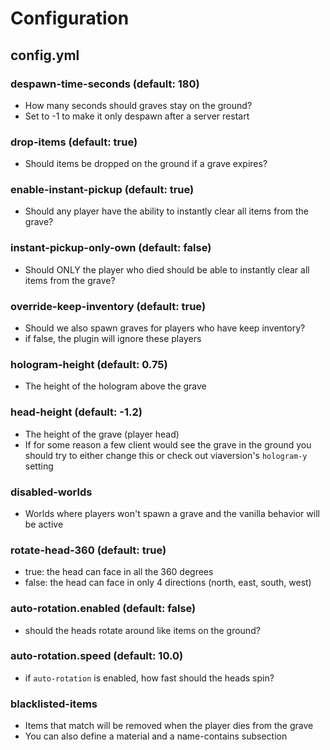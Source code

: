 # Configuration

## config.yml

### despawn-time-seconds (default: 180)

* How many seconds should graves stay on the ground?
* Set to -1 to make it only despawn after a server restart

### drop-items (default: true)

* Should items be dropped on the ground if a grave expires?

### enable-instant-pickup (default: true)

* Should any player have the ability to instantly clear all items from the grave?

### instant-pickup-only-own (default: false)

* Should ONLY the player who died should be able to instantly clear all items from the grave?

### override-keep-inventory (default: true)

* Should we also spawn graves for players who have keep inventory?
* if false, the plugin will ignore these players

### hologram-height (default: 0.75)

* The height of the hologram above the grave

### head-height (default: -1.2)

* The height of the grave (player head)
* If for some reason a few client would see the grave in the ground you should try to either change this or check out viaversion's `hologram-y` setting

### disabled-worlds

* Worlds where players won't spawn a grave and the vanilla behavior will be active

### rotate-head-360 (default: true)

* true: the head can face in all the 360 degrees
* false: the head can face in only 4 directions (north, east, south, west)

### auto-rotation.enabled (default: false)

* should the heads rotate around like items on the ground?

### auto-rotation.speed (default: 10.0)

* if `auto-rotation` is enabled, how fast should the heads spin?

### blacklisted-items

* Items that match will be removed when the player dies from the grave
* You can also define a material and a name-contains subsection
